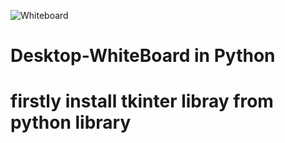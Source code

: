 ![Whiteboard](https://user-images.githubusercontent.com/103164759/229022117-57017379-a18d-442b-b342-dd9775444327.png)
# Desktop-WhiteBoard in Python
# firstly install tkinter libray from python library



